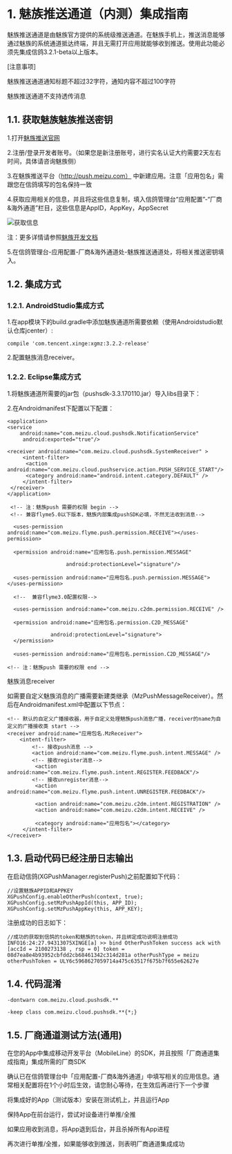 # 1. 魅族推送通道（内测）集成指南

魅族推送通道是由魅族官方提供的系统级推送通道。在魅族手机上，推送消息能够通过魅族的系统通道抵达终端，并且无需打开应用就能够收到推送。使用此功能必须先集成信鸽3.2.1-beta以上版本。

[注意事项]

魅族推送通道通知标题不超过32字符，通知内容不超过100字符

魅族推送通道不支持透传消息

## 1.1. 获取魅族魅族推送密钥

1.打开[魅族推送官网](https://open.flyme.cn/open-web/views/push.html)

2.注册/登录开发者账号。（如果您是新注册账号，进行实名认证大约需要2天左右时间，具体请咨询魅族侧）

3.在魅族推送平台（http://push.meizu.com） 中新建应用。注意「应用包名」需跟您在信鸽填写的包名保持一致

4.获取应用相关的信息，并且将这些信息复制，填入信鸽管理台“应用配置”-“厂商&海外通道”栏目，这些信息是AppID，AppKey，AppSecret

![获取信息](http://imgcache.tce.fsphere.cn/image/docs.developer.qq.com/assets/魅族图片.png)

注：更多详情请参照[魅族开发文档](http://open.res.flyme.cn/fileserver/upload/file/201709/a271468fe23b47408fc2ec1e282f851f.pdf)

5.在信鸽管理台-应用配置-厂商&海外通道处-魅族推送通道处，将相关推送密钥填入。

## 1.2. 集成方式

### 1.2.1. AndroidStudio集成方式

1.在app模块下的build.gradle中添加魅族通道所需要依赖（使用Androidstudio默认仓库jcenter）:
~~~
compile 'com.tencent.xinge:xgmz:3.2.2-release'
~~~
2.配置魅族消息receiver。

### 1.2.2. Eclipse集成方式

1.将魅族通道所需要的jar包（pushsdk-3.3.170110.jar）导入libs目录下：

2.在Androidmanifest下配置以下配置：
~~~
<application>
<service
    android:name="com.meizu.cloud.pushsdk.NotificationService"
     android:exported="true"/>

<receiver android:name="com.meizu.cloud.pushsdk.SystemReceiver" >
     <intent-filter>
      <action android:name="com.meizu.cloud.pushservice.action.PUSH_SERVICE_START"/>
      <category android:name="android.intent.category.DEFAULT" />
     </intent-filter>
 </receiver>
</application>

 <!-- 注：魅族push 需要的权限 begin -->
 <!-- 兼容flyme5.0以下版本，魅族内部集成pushSDK必填，不然无法收到消息-->

  <uses-permission android:name="com.meizu.flyme.push.permission.RECEIVE"></uses-permission>

  <permission android:name="应用包名.push.permission.MESSAGE"

                   android:protectionLevel="signature"/>

  <uses-permission android:name="应用包名.push.permission.MESSAGE"></uses-permission>

  <!--  兼容flyme3.0配置权限-->

  <uses-permission android:name="com.meizu.c2dm.permission.RECEIVE" />

  <permission android:name="应用包名.permission.C2D_MESSAGE"

              android:protectionLevel="signature">
  </permission>

  <uses-permission android:name="应用包名.permission.C2D_MESSAGE"/>

<!-- 注：魅族push 需要的权限 end -->
~~~
魅族消息receiver

如需要自定义魅族消息的广播需要新建类继承（MzPushMessageReceiver）。然后在Androidmanifest.xml中配置以下节点：
~~~
<!-- 默认的自定义广播接收器，用于自定义处理魅族push消息广播，receiver的name为自定义的广播接收类 start -->
<receiver android:name="应用包名.MzReceiver">
    <intent-filter>
        <!-- 接收push消息 -->
        <action android:name="com.meizu.flyme.push.intent.MESSAGE" />
        <!-- 接收register消息-->
         <action android:name="com.meizu.flyme.push.intent.REGISTER.FEEDBACK"/>
        <!-- 接收unregister消息-->
         <action android:name="com.meizu.flyme.push.intent.UNREGISTER.FEEDBACK"/>

         <action android:name="com.meizu.c2dm.intent.REGISTRATION" />
         <action android:name="com.meizu.c2dm.intent.RECEIVE" />

         <category android:name="应用包名"></category>
     </intent-filter>
</receiver>
~~~
## 1.3. 启动代码已经注册日志输出

在启动信鸽(XGPushManager.registerPush)之前配置如下代码：
~~~
//设置魅族APPID和APPKEY
XGPushConfig.enableOtherPush(context, true);
XGPushConfig.setMzPushAppId(this, APP_ID);
XGPushConfig.setMzPushAppKey(this, APP_KEY);
~~~
注册成功的日志如下：
~~~
//成功的获取到信鸽的token和魅族的token，并且绑定成功说明注册成功
INFO16:24:27.94313075XINGE[a] >> bind OtherPushToken success ack with [accId = 2100273138 , rsp = 0] token = 08d7ea8e4b93952cbfdd2cb68461342c314d281a otherPushType = meizu otherPushToken = ULY6c5968627059714a475c63517f675b7f655e62627e
~~~
## 1.4. 代码混淆

~~~
-dontwarn com.meizu.cloud.pushsdk.**

-keep class com.meizu.cloud.pushsdk.**{*;}
~~~
## 1.5. 厂商通道测试方法(通用)

在您的App中集成移动开发平台（MobileLine）的SDK，并且按照「厂商通道集成指南」集成所需的厂商SDK

确认已在信鸽管理台中「应用配置-厂商&海外通道」中填写相关的应用信息。通常相关配置将在1个小时后生效，请您耐心等待，在生效后再进行下一个步骤

将集成好的App（测试版本）安装在测试机上，并且运行App

保持App在前台运行，尝试对设备进行单推/全推

如果应用收到消息，将App退到后台，并且杀掉所有App进程

再次进行单推/全推，如果能够收到推送，则表明厂商通道集成成功
